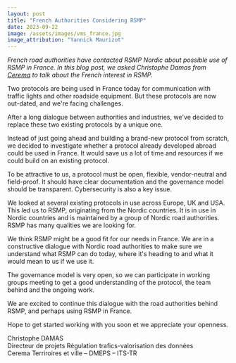 ```yaml
---
layout: post
title: "French Authorities Considering RSMP"
date: 2023-09-22
image: /assets/images/vms_france.jpg
image_attribution: "Yannick Maurizot"
---
```


_French road authorities have contacted RSMP Nordic about possible use of RSMP in France. In this blog post, we asked Christophe Damas from [Cerema](https://www.cerema.fr/en) to talk about the French interest in RSMP._

Two protocols are being used in France today for communication with traffic lights and other roadside equipment. But these protocols are now out-dated, and we're facing challenges.

After a long dialogue between authorities and industries, we've decided to replace these two existing protocols by a unique one.

Instead of just going ahead and building a brand-new protocol from scratch, we decided to investigate whether a protocol already developed abroad could be used in France. It would save us a lot of time and resources if we could build on an existing protocol.

To be attractive to us, a protocol must be open, flexible, vendor-neutral and field-proof. It should have clear documentation and the governance model should be transparent. Cybersecurity is also a key issue.

We looked at several existing protocols in use across Europe, UK and USA. This led us to RSMP, originating from the Nordic countries. It is in use in Nordic countries and is maintained by a group of Nordic road authorities. RSMP has many qualities we are looking for.

We think RSMP might be a good fit for our needs in France. We are in a constructive dialogue with Nordic road authorities to make sure we understand what RSMP can do today, where it's heading to and what it would mean to us if we use it.

The governance model is very open, so we can participate in working groups meeting to get a good understanding of the protocol, the team behind and the ongoing work.

We are excited to continue this dialogue with the road authorities behind RSMP, and perhaps using RSMP in France.

Hope to get started working with you soon et we appreciate your openness.


Christophe DAMAS  
Directeur de projets Régulation trafics-valorisation des données  
Cerema Terriroires et ville – DMEPS – ITS-TR
